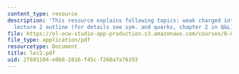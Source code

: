 ```yaml
---
content_type: resource
description: 'This resource explains following topics: weak charged interaction changes,
  lecture 2 outline (for details see sym. and quarks, chapter 2 in Q&L).'
file: https://ol-ocw-studio-app-production.s3.amazonaws.com/courses/8-811-particle-physics-ii-fall-2005/2f691104e0b82816f45cf260a7a76193_lec2.pdf
file_type: application/pdf
resourcetype: Document
title: lec2.pdf
uid: 2f691104-e0b8-2816-f45c-f260a7a76193
---
```

